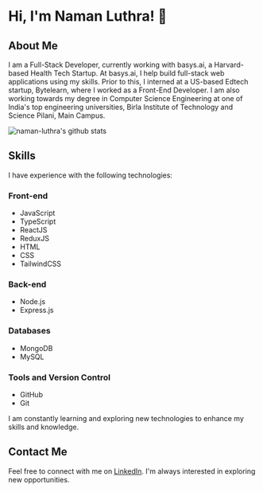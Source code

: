 # Hi, I'm Naman Luthra! 👋

## About Me
I am a Full-Stack Developer, currently working with basys.ai, a Harvard-based Health Tech Startup. At basys.ai, I help build full-stack web applications using my skills. Prior to this, I interned at a US-based Edtech startup, Bytelearn, where I worked as a Front-End Developer. I am also working towards my degree in Computer Science Engineering at one of India's top engineering universities, Birla Institute of Technology and Science Pilani, Main Campus.

![naman-luthra's github stats](https://github-readme-stats.vercel.app/api?username=naman-luthra&show_icons=true&theme=radical&count_private=true)
## Skills
I have experience with the following technologies:

### Front-end
- JavaScript
- TypeScript
- ReactJS
- ReduxJS
- HTML
- CSS
- TailwindCSS

### Back-end
- Node.js
- Express.js

### Databases
- MongoDB
- MySQL

### Tools and Version Control
- GitHub
- Git

I am constantly learning and exploring new technologies to enhance my skills and knowledge.

## Contact Me
Feel free to connect with me on [LinkedIn](https://www.linkedin.com/in/namanluthra/). I'm always interested in exploring new opportunities.
